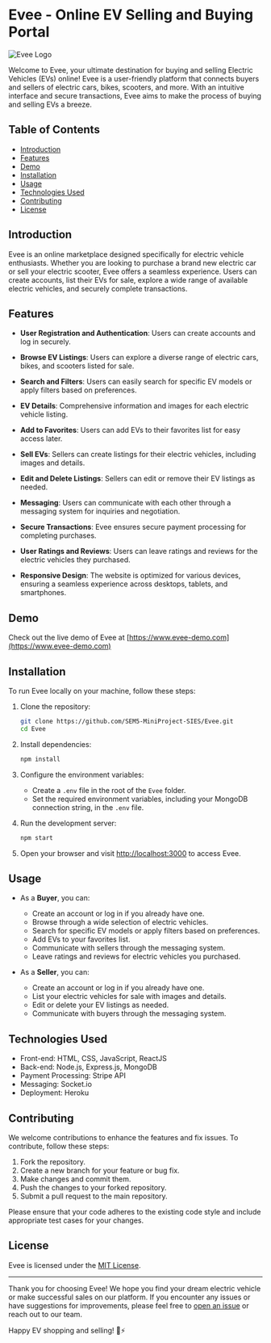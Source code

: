 # Evee - Online EV Selling and Buying Portal

![Evee Logo](https://yourwebsite.com/path/to/logo.png)

Welcome to Evee, your ultimate destination for buying and selling Electric Vehicles (EVs) online! Evee is a user-friendly platform that connects buyers and sellers of electric cars, bikes, scooters, and more. With an intuitive interface and secure transactions, Evee aims to make the process of buying and selling EVs a breeze.

## Table of Contents

- [Introduction](#introduction)
- [Features](#features)
- [Demo](#demo)
- [Installation](#installation)
- [Usage](#usage)
- [Technologies Used](#technologies-used)
- [Contributing](#contributing)
- [License](#license)

## Introduction

Evee is an online marketplace designed specifically for electric vehicle enthusiasts. Whether you are looking to purchase a brand new electric car or sell your electric scooter, Evee offers a seamless experience. Users can create accounts, list their EVs for sale, explore a wide range of available electric vehicles, and securely complete transactions.

## Features

- **User Registration and Authentication**: Users can create accounts and log in securely.

- **Browse EV Listings**: Users can explore a diverse range of electric cars, bikes, and scooters listed for sale.

- **Search and Filters**: Users can easily search for specific EV models or apply filters based on preferences.

- **EV Details**: Comprehensive information and images for each electric vehicle listing.

- **Add to Favorites**: Users can add EVs to their favorites list for easy access later.

- **Sell EVs**: Sellers can create listings for their electric vehicles, including images and details.

- **Edit and Delete Listings**: Sellers can edit or remove their EV listings as needed.

- **Messaging**: Users can communicate with each other through a messaging system for inquiries and negotiation.

- **Secure Transactions**: Evee ensures secure payment processing for completing purchases.

- **User Ratings and Reviews**: Users can leave ratings and reviews for the electric vehicles they purchased.

- **Responsive Design**: The website is optimized for various devices, ensuring a seamless experience across desktops, tablets, and smartphones.

## Demo

Check out the live demo of Evee at [https://www.evee-demo.com](https://www.evee-demo.com)

## Installation

To run Evee locally on your machine, follow these steps:

1. Clone the repository:

   ```bash
   git clone https://github.com/SEM5-MiniProject-SIES/Evee.git
   cd Evee
   ```

2. Install dependencies:

   ```bash
   npm install
   ```

3. Configure the environment variables:

   - Create a `.env` file in the root of the `Evee` folder.
   - Set the required environment variables, including your MongoDB connection string, in the `.env` file.

4. Run the development server:

   ```bash
   npm start
   ```

5. Open your browser and visit [http://localhost:3000](http://localhost:3000) to access Evee.

## Usage

- As a **Buyer**, you can:
  - Create an account or log in if you already have one.
  - Browse through a wide selection of electric vehicles.
  - Search for specific EV models or apply filters based on preferences.
  - Add EVs to your favorites list.
  - Communicate with sellers through the messaging system.
  - Leave ratings and reviews for electric vehicles you purchased.

- As a **Seller**, you can:
  - Create an account or log in if you already have one.
  - List your electric vehicles for sale with images and details.
  - Edit or delete your EV listings as needed.
  - Communicate with buyers through the messaging system.

## Technologies Used

- Front-end: HTML, CSS, JavaScript, ReactJS
- Back-end: Node.js, Express.js, MongoDB
- Payment Processing: Stripe API
- Messaging: Socket.io
- Deployment: Heroku

## Contributing

We welcome contributions to enhance the features and fix issues. To contribute, follow these steps:

1. Fork the repository.
2. Create a new branch for your feature or bug fix.
3. Make changes and commit them.
4. Push the changes to your forked repository.
5. Submit a pull request to the main repository.

Please ensure that your code adheres to the existing code style and include appropriate test cases for your changes.

## License

Evee is licensed under the [MIT License](LICENSE).

---

Thank you for choosing Evee! We hope you find your dream electric vehicle or make successful sales on our platform. If you encounter any issues or have suggestions for improvements, please feel free to [open an issue](https://github.com/SEM5-MiniProject-SIES/Evee/issues) or reach out to our team.

Happy EV shopping and selling! 🚗⚡️
